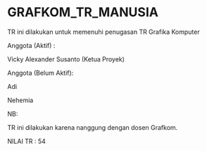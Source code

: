 # GRAFKOM_TR_MANUSIA

TR ini dilakukan untuk memenuhi penugasan TR Grafika Komputer


Anggota (Aktif) :

Vicky Alexander Susanto (Ketua Proyek)

Anggota (Belum Aktif):

Adi

Nehemia

NB: 

TR ini dilakukan karena nanggung dengan dosen Grafkom.

NILAI TR : 54 
